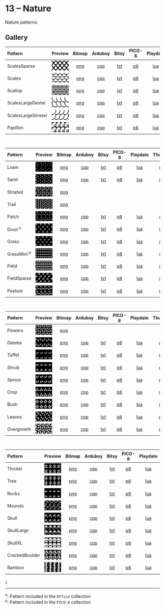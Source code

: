 # 13 – Nature

Nature patterns.

## Gallery

| Pattern | Preview | Bitmap | Arduboy | Bitsy | PICO-8 | Playdate | Thumby |
| :------ | :-----: | :----: | :-----: | :---: | :----: | :------: | :----: |
| ScalesSparse | <img width="64" height="32" src="../docs/art/ScalesSparse.png" alt=""> | [png](png/ScalesSparse.png) | [cpp](Nature.h#L12-L23) | [txt](Nature.bitsy.txt#L5-L14) | [p𝟪](nature.p8.lua#L7-L19) | [lua](Nature.playdate.lua#L5-L17) | [py](Nature.thumby.py#L5-L16) |
| Scales | <img width="64" height="32" src="../docs/art/Scales.png" alt=""> | [png](png/Scales.png) | [cpp](Nature.h#L25-L36) | [txt](Nature.bitsy.txt#L16-L25) | [p𝟪](nature.p8.lua#L21-L33) | [lua](Nature.playdate.lua#L19-L31) | [py](Nature.thumby.py#L18-L29) |
| Scallop | <img width="64" height="32" src="../docs/art/Scallop.png" alt=""> | [png](png/Scallop.png) | [cpp](Nature.h#L38-L49) | [txt](Nature.bitsy.txt#L27-L36) | [p𝟪](nature.p8.lua#L35-L47) | [lua](Nature.playdate.lua#L33-L45) | [py](Nature.thumby.py#L31-L42) |
| ScalesLargeDexter | <img width="64" height="32" src="../docs/art/ScalesLargeDexter.png" alt=""> | [png](png/ScalesLargeDexter.png) | [cpp](Nature.h#L51-L62) | [txt](Nature.bitsy.txt#L38-L47) | [p𝟪](nature.p8.lua#L49-L61) | [lua](Nature.playdate.lua#L47-L59) | [py](Nature.thumby.py#L44-L55) |
| ScalesLargeSinister | <img width="64" height="32" src="../docs/art/ScalesLargeSinister.png" alt=""> | [png](png/ScalesLargeSinister.png) | [cpp](Nature.h#L64-L75) | [txt](Nature.bitsy.txt#L49-L58) | [p𝟪](nature.p8.lua#L63-L75) | [lua](Nature.playdate.lua#L61-L73) | [py](Nature.thumby.py#L57-L68) |
| Papillon | <img width="64" height="32" src="../docs/art/Papillon.png" alt=""> | [png](png/Papillon.png) | [cpp](Nature.h#L77-L88) | [txt](Nature.bitsy.txt#L60-L69) | [p𝟪](nature.p8.lua#L77-L89) | [lua](Nature.playdate.lua#L75-L87) | [py](Nature.thumby.py#L70-L81) |

<br>


| Pattern | Preview | Bitmap | Arduboy | Bitsy | PICO-8 | Playdate | Thumby |
| :------ | :-----: | :----: | :-----: | :---: | :----: | :------: | :----: |
| Loam | <img width="64" height="32" src="../docs/art/Loam.png" alt=""> | [png](png/Loam.png) | [cpp](Nature.h#L90-L101) | [txt](Nature.bitsy.txt#L71-L80) | [p𝟪](nature.p8.lua#L91-L103) | [lua](Nature.playdate.lua#L89-L101) | [py](Nature.thumby.py#L83-L94) |
| Sand | <img width="64" height="32" src="../docs/art/Sand.png" alt=""> | [png](png/Sand.png) | [cpp](Nature.h#L103-L114) | [txt](Nature.bitsy.txt#L82-L91) | [p𝟪](nature.p8.lua#L105-L117) | [lua](Nature.playdate.lua#L103-L115) | [py](Nature.thumby.py#L96-L107) |
| Striated | <img width="64" height="32" src="../docs/art/Striated.png" alt=""> | [png](png/Striated.png) |
| Trail | <img width="64" height="32" src="../docs/art/Trail.png" alt=""> | [png](png/Trail.png) |
| Patch | <img width="64" height="32" src="../docs/art/Patch.png" alt=""> | [png](png/Patch.png) | [cpp](Nature.h#L116-L127) | [txt](Nature.bitsy.txt#L93-L102) | [p𝟪](nature.p8.lua#L119-L131) | [lua](Nature.playdate.lua#L117-L129) | [py](Nature.thumby.py#L109-L120) |
| Divot <sup>o</sup>| <img width="64" height="32" src="../docs/art/Divot.png" alt=""> | [png](png/Divot.png) | [cpp](Nature.h#L129-L140) | [txt](Nature.bitsy.txt#L104-L113) | [p𝟪](nature.p8.lua#L133-L145) | [lua](Nature.playdate.lua#L131-L143) | [py](Nature.thumby.py#L122-L133) |
| Grass | <img width="64" height="32" src="../docs/art/Grass.png" alt=""> | [png](png/Grass.png) | [cpp](Nature.h#L142-L153) | [txt](Nature.bitsy.txt#L115-L124) | [p𝟪](nature.p8.lua#L147-L159) | [lua](Nature.playdate.lua#L145-L157) | [py](Nature.thumby.py#L135-L146) |
| GrassMini <sup>p</sup>| <img width="64" height="32" src="../docs/art/GrassMini.png" alt=""> | [png](png/GrassMini.png) | [cpp](Nature.h#L155-L167) | [txt](Nature.bitsy.txt#L126-L135) | [p𝟪](nature.p8.lua#L161-L174) | [lua](Nature.playdate.lua#L159-L171) | [py](Nature.thumby.py#L148-L159) |
| Field | <img width="64" height="32" src="../docs/art/Field.png" alt=""> | [png](png/Field.png) | [cpp](Nature.h#L169-L180) | [txt](Nature.bitsy.txt#L137-L146) | [p𝟪](nature.p8.lua#L176-L188) | [lua](Nature.playdate.lua#L173-L185) | [py](Nature.thumby.py#L161-L172) |
| FieldSparse | <img width="64" height="32" src="../docs/art/FieldSparse.png" alt=""> | [png](png/FieldSparse.png) | [cpp](Nature.h#L182-L193) | [txt](Nature.bitsy.txt#L148-L157) | [p𝟪](nature.p8.lua#L190-L202) | [lua](Nature.playdate.lua#L187-L199) | [py](Nature.thumby.py#L174-L185) |
| Pasture | <img width="64" height="32" src="../docs/art/Pasture.png" alt=""> | [png](png/Pasture.png) | [cpp](Nature.h#L195-L206) | [txt](Nature.bitsy.txt#L159-L168) | [p𝟪](nature.p8.lua#L204-L216) | [lua](Nature.playdate.lua#L201-L213) | [py](Nature.thumby.py#L187-L198) |

<br>


| Pattern | Preview | Bitmap | Arduboy | Bitsy | PICO-8 | Playdate | Thumby |
| :------ | :-----: | :----: | :-----: | :---: | :----: | :------: | :----: |
| Flowers | <img width="64" height="32" src="../docs/art/Flowers.png" alt=""> | [png](png/Flowers.png) | 
| Daisies | <img width="64" height="32" src="../docs/art/Daisies.png" alt=""> | [png](png/Daisies.png) | [cpp](Nature.h#L208-L219) | [txt](Nature.bitsy.txt#L170-L179) | [p𝟪](nature.p8.lua#L218-L230) | [lua](Nature.playdate.lua#L215-L227) | [py](Nature.thumby.py#L200-L211) |
| Tuffet | <img width="64" height="32" src="../docs/art/Tuffet.png" alt=""> | [png](png/Tuffet.png) | [cpp](Nature.h#L221-L232) | [txt](Nature.bitsy.txt#L181-L190) | [p𝟪](nature.p8.lua#L232-L244) | [lua](Nature.playdate.lua#L229-L241) | [py](Nature.thumby.py#L213-L224) |
| Shrub | <img width="64" height="32" src="../docs/art/Shrub.png" alt=""> | [png](png/Shrub.png) | [cpp](Nature.h#L234-L245) | [txt](Nature.bitsy.txt#L192-L201) | [p𝟪](nature.p8.lua#L246-L258) | [lua](Nature.playdate.lua#L243-L255) | [py](Nature.thumby.py#L226-L237) |
| Sprout | <img width="64" height="32" src="../docs/art/Sprout.png" alt=""> | [png](png/Sprout.png) | [cpp](Nature.h#L247-L258) | [txt](Nature.bitsy.txt#L203-L212) | [p𝟪](nature.p8.lua#L260-L272) | [lua](Nature.playdate.lua#L257-L269) | [py](Nature.thumby.py#L239-L250) |
| Crop | <img width="64" height="32" src="../docs/art/Crop.png" alt=""> | [png](png/Crop.png) | [cpp](Nature.h#L260-L271) | [txt](Nature.bitsy.txt#L214-L223) | [p𝟪](nature.p8.lua#L274-L286) | [lua](Nature.playdate.lua#L271-L283) | [py](Nature.thumby.py#L252-L263) |
| Bush | <img width="64" height="32" src="../docs/art/Bush.png" alt=""> | [png](png/Bush.png) | [cpp](Nature.h#L273-L284) | [txt](Nature.bitsy.txt#L225-L234) | [p𝟪](nature.p8.lua#L288-L300) | [lua](Nature.playdate.lua#L285-L297) | [py](Nature.thumby.py#L265-L276) |
| Leaves | <img width="64" height="32" src="../docs/art/Leaves.png" alt=""> | [png](png/Leaves.png) | [cpp](Nature.h#L286-L297) | [txt](Nature.bitsy.txt#L236-L245) | [p𝟪](nature.p8.lua#L302-L314) | [lua](Nature.playdate.lua#L299-L311) | [py](Nature.thumby.py#L278-L289) |
| Overgrowth | <img width="64" height="32" src="../docs/art/Overgrowth.png" alt=""> | [png](png/Overgrowth.png) | [cpp](Nature.h#L299-L310) | [txt](Nature.bitsy.txt#L247-L256) | [p𝟪](nature.p8.lua#L316-L328) | [lua](Nature.playdate.lua#L313-L325) | [py](Nature.thumby.py#L291-L302) |

<br>


| Pattern | Preview | Bitmap | Arduboy | Bitsy | PICO-8 | Playdate | Thumby |
| :------ | :-----: | :----: | :-----: | :---: | :----: | :------: | :----: |
| Thicket | <img width="64" height="32" src="../docs/art/Thicket.png" alt=""> | [png](png/Thicket.png) | [cpp](Nature.h#L312-L323) | [txt](Nature.bitsy.txt#L258-L267) | [p𝟪](nature.p8.lua#L330-L342) | [lua](Nature.playdate.lua#L327-L339) | [py](Nature.thumby.py#L304-L315) |
| Tree | <img width="64" height="32" src="../docs/art/Tree.png" alt=""> | [png](png/Tree.png) | [cpp](Nature.h#L325-L336) | [txt](Nature.bitsy.txt#L269-L278) | [p𝟪](nature.p8.lua#L344-L356) | [lua](Nature.playdate.lua#L341-L353) | [py](Nature.thumby.py#L317-L328) |
| Rocks | <img width="64" height="32" src="../docs/art/Rocks.png" alt=""> | [png](png/Rocks.png) | [cpp](Nature.h#L338-L349) | [txt](Nature.bitsy.txt#L280-L289) | [p𝟪](nature.p8.lua#L358-L370) | [lua](Nature.playdate.lua#L355-L367) | [py](Nature.thumby.py#L330-L341) |
| Mounds | <img width="64" height="32" src="../docs/art/Mounds.png" alt=""> | [png](png/Mounds.png) | [cpp](Nature.h#L351-L362) | [txt](Nature.bitsy.txt#L291-L300) | [p𝟪](nature.p8.lua#L372-L384) | [lua](Nature.playdate.lua#L369-L381) | [py](Nature.thumby.py#L343-L354) |
| Skull | <img width="64" height="32" src="../docs/art/Skull.png" alt=""> | [png](png/Skull.png) | [cpp](Nature.h#L364-L375) | [txt](Nature.bitsy.txt#L302-L311) | [p𝟪](nature.p8.lua#L386-L398) | [lua](Nature.playdate.lua#L383-L395) | [py](Nature.thumby.py#L356-L367) |
| SkullLarge | <img width="64" height="32" src="../docs/art/SkullLarge.png" alt=""> | [png](png/SkullLarge.png) | [cpp](Nature.h#L377-L388) | [txt](Nature.bitsy.txt#L313-L322) | [p𝟪](nature.p8.lua#L400-L412) | [lua](Nature.playdate.lua#L397-L409) | [py](Nature.thumby.py#L369-L380) |
| SkullXL | <img width="64" height="32" src="../docs/art/SkullXL.png" alt=""> | [png](png/SkullXL.png) | [cpp](Nature.h#L390-L401) | [txt](Nature.bitsy.txt#L324-L333) | [p𝟪](nature.p8.lua#L414-L426) | [lua](Nature.playdate.lua#L411-L423) | [py](Nature.thumby.py#L382-L393) |
| CrackedBoulder | <img width="64" height="32" src="../docs/art/CrackedBoulder.png" alt=""> | [png](png/CrackedBoulder.png) | [cpp](Nature.h#L403-L414) | [txt](Nature.bitsy.txt#L335-L344) | [p𝟪](nature.p8.lua#L428-L440) | [lua](Nature.playdate.lua#L425-L437) | [py](Nature.thumby.py#L395-L406) |
| Bamboo | <img width="64" height="32" src="../docs/art/Bamboo.png" alt=""> | [png](png/Bamboo.png) | [cpp](Nature.h#L416-L427) | [txt](Nature.bitsy.txt#L346-L355) | [p𝟪](nature.p8.lua#L442-L454) | [lua](Nature.playdate.lua#L439-L451) | [py](Nature.thumby.py#L408-L419) |


[`⤴`](#gallery)

---

<sup>o</sup>: Pattern included in the `Office` collection  
<sup>p</sup>: Pattern included in the `PICO-8` collection

<br>
